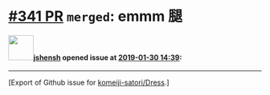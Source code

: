 # [\#341 PR](https://github.com/komeiji-satori/Dress/pull/341) `merged`: emmm 腿

#### <img src="https://avatars.githubusercontent.com/u/11555188?u=a30048e930d245fed6f3ced3ecb01e97b9f3f6cc&v=4" width="50">[jshensh](https://github.com/jshensh) opened issue at [2019-01-30 14:39](https://github.com/komeiji-satori/Dress/pull/341):






-------------------------------------------------------------------------------



[Export of Github issue for [komeiji-satori/Dress](https://github.com/komeiji-satori/Dress).]
